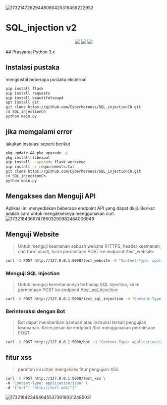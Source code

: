 ![17321472629448090425316459222952](https://github.com/user-attachments/assets/800db8e1-b67b-4520-ab64-a6e8d173b89c)

# SQL_injection v2
<p align="center">
  <img src="https://cdn.rawgit.com/sindresorhus/awesome/d7305f38d29fed78fa85652e3a63e154dd8e8829/media/badge.svg">
<img src="https://img.shields.io/github/repo-size/payloadbox/sql-injection-payload-list"> <img src="https://img.shields.io/github/license/payloadbox/sql-injection-payload-list"> 
</p>
## Prasyarat
Python 3.x

## Instalasi pustaka 
menginstal beberapa pustaka eksternal.
```bash
pip install flask
pip install requests
pip install beautifulsoup4
apt install git
git clone https://github.com/Cyberheroess/SQL_injectionCh.git
cd SQL_injectionCh
python main.py
```
## jika memgalami error 
lakukan instalasi seperti berikut
```bash
pkg update && pkg upgrade -y
pkg install libexpat
pip install --upgrade flask werkzeug
pip install -r requirements.txt
git clone https://github.com/Cyberheroess/SQL_injectionCh.git
cd SQL_injectionCh
python main.py
```
## Mengakses dan Menguji API
Aplikasi ini menyediakan beberapa endpoint API yang dapat diuji. Berikut adalah cara untuk mengaksesnya menggunakan curl.
![17321843697478603290982484006949](https://github.com/user-attachments/assets/11bdcfe3-0b80-4f6f-af14-07d313c09742)

## Menguji Website
> Untuk menguji keamanan sebuah website (HTTPS, header keamanan, dan form input), kirim permintaan POST ke endpoint /test_website:

```bash
curl -X POST http://127.0.0.1:5000/test_website -H "Content-Type: application/json" -d '{"url": "http://example.com"}'
```
### Menguji SQL Injection
> Untuk menguji kerentanannya terhadap SQL Injection, kirim permintaan POST ke endpoint /test_sql_injection:

```bash
curl -X POST http://127.0.0.1:5000/test_sql_injection -H "Content-Type: application/json" -d '{"url": "http://(url web)"}'
```
### Berinteraksi dengan Bot
> Bot dapat memberikan bantuan atau instruksi terkait pengujian keamanan. Kirim pesan ke endpoint /bot menggunakan permintaan POST:

```bash
curl -X POST http://127.0.0.1:5000/bot -H "Content-Type: application/json" -d '{"message": "halo"}'
```
## fitur xss 
> perintah ini untuk mengakses fitur pengujian XSS
```bash
curl -X POST http://127.0.0.1:5000/test_xss \
-H "Content-Type: application/json" \
-d '{"url": "http://(url web)"}'
```

![17321842346464553736190312485031](https://github.com/user-attachments/assets/67406010-4a8e-4362-92e9-167960c60aed)

